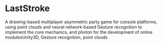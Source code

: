 # LastStroke
A drawing-based multiplayer asymmetric party game for console platforms, using point clouds and neural network-based Gesture recognition to implement the core mechanics, and photon for the development of online modulesUnity3D, Gesture recognition, point clouds
